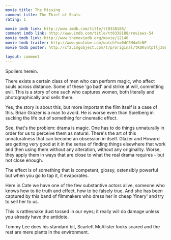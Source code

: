 ```yaml
---
movie title: The Missing
comment title: The Thief of Souls
rating: 1

movie imdb link: http://www.imdb.com/title/tt0338188/
comment imdb link: http://www.imdb.com/title/tt0338188/reviews-54
movie tmdb link: http://www.themoviedb.org/movie/12146
movie tmdb trailer: http://www.youtube.com/watch?v=0dC2MdxGiNE
movie tmdb poster: http://cf2.imgobject.com/t/p/original/tKDKvntptlj36WUTzm9Bl3N9bpk.jpg

layout: comment
---
```


Spoilers herein.

There exists a certain class of men who can perform magic, who affect souls across  distance. Some of these 'go bad' and strike at will, committing evil. This is a story of one  such who captures women, both literally and photographically and sells them.

Yes, the story is about this, but more important the film itself is a case of this. Brian  Grazer is a man to avoid. He is worse even than Spielberg in sucking the life out of  something for cinematic effect.

See, that's the problem: drama is magic. One has to do things unnaturally in order for us  to perceive them as natural. There's the art of this unnaturalness that can become an  obsession in itself. Glazer and Howard are getting very good at it in the sense of finding  things elsewhere that work and then using them without any alteration, without any  originality. Worse, they apply them in ways that are close to what the real drama requires  - but not close enough.

The effect is of something that is competent, glossy, ostensibly powerful but when you  go to tap it, it evaporates.

Here in Cate we have one of the few substantive actors alive, someone who knows how  to tie truth and effect, how to be falsely true. And she has been captured by this band of  filmmakers who dress her in cheap 'finery' and try to sell her to us.

This is rattlesnake dust tossed in our eyes; it really will do damage unless you already  have the antidote.

Tommy Lee does his standard bit, Scarlett McAlister looks scared and the rest are mere  plants in the environment.